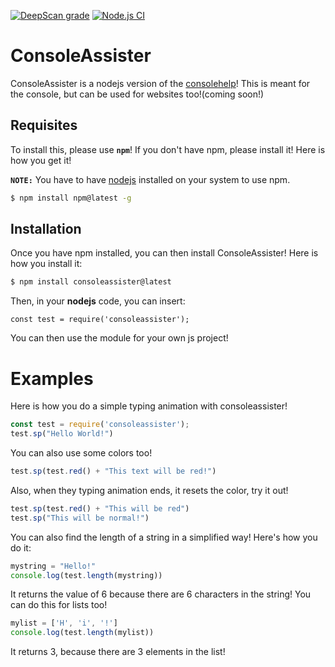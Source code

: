 [![DeepScan grade](https://deepscan.io/api/teams/13676/projects/16680/branches/362732/badge/grade.svg)](https://deepscan.io/dashboard#view=project&tid=13676&pid=16680&bid=362732) [![Node.js CI](https://github.com/darkdarcool/ConsoleAssister/actions/workflows/node.js.yml/badge.svg)](https://github.com/darkdarcool/ConsoleAssister/actions/workflows/node.js.yml)

# ConsoleAssister

ConsoleAssister is a nodejs version of the [consolehelp](https://github.com/darkdarcool/consolehelp)! This is meant for the console, but can be used for websites too!(coming soon!)

## Requisites

To install this, please use **`npm`**! If you don't have npm, please install it! Here is how you get it!

**`NOTE:`** You have to have [nodejs](https://nodejs.org) installed on your system to use npm.
``` bash
$ npm install npm@latest -g
```
## Installation 
Once you have npm installed, you can then install ConsoleAssister! Here is how you install it:

``` bash
$ npm install consoleassister@latest
```

Then, in your **nodejs** code, you can insert:

``` nodejs
const test = require('consoleassister');
```

You can then use the module for your own js project!

# Examples

Here is how you do a simple typing animation with consoleassister!

``` js
const test = require('consoleassister');
test.sp("Hello World!")
```

You can also use some colors too!
``` js
test.sp(test.red() + "This text will be red!")
```

Also, when they typing animation ends, it resets the color, try it out!

``` js
test.sp(test.red() + "This will be red")
test.sp("This will be normal!")
```

You can also find the length of a string in a simplified way! Here's how you do it:

``` js
mystring = "Hello!"
console.log(test.length(mystring))
```

It returns the value of 6 because there are 6 characters in the string! You can do this for lists too!

``` js
mylist = ['H', 'i', '!']
console.log(test.length(mylist))
```

It returns 3, because there are 3 elements in the list!


